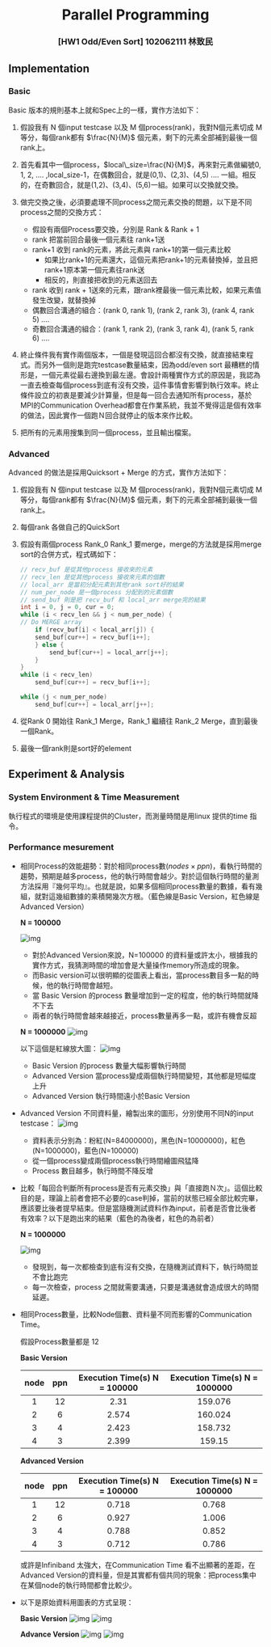 # <center> Parallel Programming </center>
###  <center> [HW1 Odd/Even Sort] 102062111 林致民

## Implementation

### Basic

Basic 版本的規則基本上就和Spec上的一樣，實作方法如下：

1. 假設我有 N 個input testcase 以及 M 個process(rank)，我對N個元素切成 M 等分，每個rank都有 $\frac{N}{M}$ 個元素，剩下的元素全部補到最後一個rank上。

2. 首先看其中一個process，$local\_size=\frac{N}{M}$，再來對元素做編號0, 1, 2, .... ,local_size-1，在偶數回合，就是(0,1)、(2,3)、(4,5) .... 一組。相反的，在奇數回合，就是(1,2)、(3,4)、(5,6)一組。如果可以交換就交換。

3. 做完交換之後，必須要處理不同process之間元素交換的問題，以下是不同process之間的交換方式：
	* 假設有兩個Process要交換，分別是 Rank & Rank + 1 
	* rank 把當前回合最後一個元素往 rank+1送
	* rank+1 收到 rank的元素，將此元素與 rank+1的第一個元素比較
		* 如果比rank+1的元素還大，這個元素把rank+1的元素替換掉，並且把rank+1原本第一個元素往rank送
		* 相反的，則直接把收到的元素送回去
	* rank 收到 rank + 1送來的元素，跟rank裡最後一個元素比較，如果元素值發生改變，就替換掉
	* 偶數回合溝通的組合：(rank 0, rank 1), (rank 2, rank 3), (rank 4, rank 5) ....
	* 奇數回合溝通的組合：(rank 1, rank 2), (rank 3, rank 4), (rank 5, rank 6) ....
4. 終止條件我有實作兩個版本，一個是發現這回合都沒有交換，就直接結束程式。而另外一個則是跑完testcase數量結束，因為odd/even sort 最糟糕的情形是，一個元素從最右邊換到最左邊。會設計兩種實作方式的原因是，我認為一直去檢查每個process到底有沒有交換，這件事情會影響到執行效率。終止條件設立的初衷是要減少計算量，但是每一回合去通知所有process，基於MPI的Communication Overhead都會在作業系統，我並不覺得這是個有效率的做法，因此實作一個跑Ｎ回合就停止的版本來作比較。  

5. 把所有的元素用搜集到同一個process，並且輸出檔案。

### Advanced

Advanced 的做法是採用Quicksort + Merge 的方式，實作方法如下：

1. 假設我有 N 個input testcase 以及 M 個process(rank)，我對N個元素切成 M 等分，每個rank都有 $\frac{N}{M}$ 個元素，剩下的元素全部補到最後一個rank上。

2. 每個rank 各做自己的QuickSort

3. 假設有兩個process Rank_0 Rank_1 要merge，merge的方法就是採用merge sort的合併方式，程式碼如下：
	
	```cpp
	// recv_buf 是從其他process 接收來的元素
	// recv_len 是從其他process 接收來元素的個數
	// local_arr 是當初分配元素到其他rank sort好的結果
	// num_per_node 是一個process 分配到的元素個數
	// send_buf 則是把 recv_buf 和 local_arr merge完的結果
	int i = 0, j = 0, cur = 0;
	while (i < recv_len && j < num_per_node) {
    // Do MERGE array 
   		if (recv_buf[i] < local_arr[j]) {
       	send_buf[cur++] = recv_buf[i++];
    	} else {
        	send_buf[cur++] = local_arr[j++];
    	}
	}
	while (i < recv_len)
   	 	send_buf[cur++] = recv_buf[i++];

	while (j < num_per_node)
    	send_buf[cur++] = local_arr[j++];
	```

3. 從Rank 0 開始往 Rank_1 Merge，Rank_1 繼續往 Rank_2 Merge，直到最後一個Rank。

4. 最後一個rank則是sort好的element

## Experiment & Analysis

### System Environment & Time Measurement 

執行程式的環境是使用課程提供的Cluster，而測量時間是用linux 提供的time 指令。

### Performance mesurement

* 相同Process的效能趨勢：對於相同process數($nodes \times ppn$)，看執行時間的趨勢，預期是越多process，他的執行時間會越少。對於這個執行時間的量測方法採用『幾何平均』。也就是說，如果多個相同process數量的數據，看有幾組，就對這幾組數據的乘積開幾次方根。（藍色線是Basic Version，紅色線是Advanced Version）

	**N = 100000**

	![img](./Total_N_100000.png)
	
	* 對於Advanced Version來說，N=100000 的資料量或許太小，根據我的實作方式，我猜測時間的增加會是大量操作memory所造成的現象。
	* 而Basic version可以很明顯的從圖表上看出，當process數目多一點的時候，他的執行時間會越短。
	* 當 Basic Version 的process 數量增加到一定的程度，他的執行時間就降不下去 
	* 兩者的執行時間會越來越接近，process數量再多一點，或許有機會反超

	**N = 1000000**
	![img](./Total_N_1000000.png)

	
	以下這個是紅線放大圖：
	![img](./Quicksort_N_1000000.png)
	
	* Basic Version 的process 數量大幅影響執行時間
	* Advanced Version 當process變成兩個執行時間變短，其他都是短幅度上升
	* Advanced Version 執行時間遠小於Basic Version
* Advanced Version 不同資料量，繪製出來的圖形，分別使用不同N的input testcase：
	![img](./advanced_all.png)
	
	* 資料表示分別為：粉紅(N=84000000)，黑色(N=10000000)，紅色(N=1000000)，藍色(N=100000)
	* 從一個process變成兩個process執行時間繪圖飛猛降
	* Process 數目越多，執行時間不降反增
	
* 比較「每回合判斷所有process是否有元素交換」與「直接跑Ｎ次」。這個比較目的是，理論上前者會把不必要的case判掉，當前的狀態已經全部比較完畢，應該要比後者提早結束。但是當隨機測試資料作為input，前者是否會比後者有效率？以下是跑出來的結果（藍色的為後者，紅色的為前者）

	**N = 1000000**
	
	![img](./basic_bcast.png)
	
	* 發現到，每一次都檢查到底有沒有交換，在隨機測試資料下，執行時間並不會比跑完
	* 每一次檢查，process 之間就需要溝通，只要是溝通就會造成很大的時間延遲。
	
* 相同Process數量，比較Node個數、資料量不同而影響的Communication Time。

	假設Process數量都是 12
	
	**Basic Version**
  
	| node | ppn |  Execution Time(s) N = 100000 | Execution Time(s) N = 1000000 |
	|:----:|:---:|:-----------------------------:| :----------------------------:|
	|   1  | 12  |              2.31             |  159.076   |
	|  2   |  6  |              2.574            |  160.024   |
	|  3   |  4  |              2.423            |  158.732   |
	|  4   |  3  |              2.399            |  159.15    |
		
	**Advanced Version**
  
	| node | ppn | Execution Time(s) N = 100000 | Execution Time(s) N = 1000000  |
	|:----:|:---:|:-----------------:| :-----------:|
	|  1   | 12  |      0.718      |  0.768 | 
	|  2   |  6  |      0.927      |  1.006 |
	|  3   |  4  |      0.788      |  0.852 |
	|  4   |  3  |      0.712      |  0.786 |

	或許是Infiniband 太強大，在Communication Time 看不出顯著的差距，在Advanced Version的資料量，但是其實都有個共同的現象：把process集中在某個node的執行時間都會比較少。

* 以下是原始資料用圖表的方式呈現：

	**Basic Version**
![img](./N_100000_basic_all.png)
![img](./N_1000000_basic_all.png)

	**Advance Version**
![img](./N_100000_advanced_all.png)
![img](./N_1000000_advanced_all.png)
